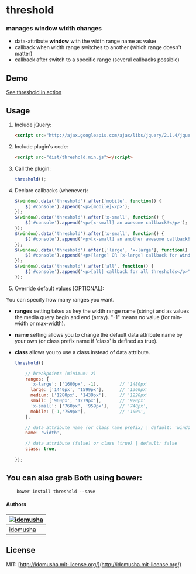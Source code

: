 # threshold

### manages window width changes
- data-attribute **window** with the width range name as value
- callback when width range switches to another (which range doesn't matter)
- callback after switch to a specific range (several callbacks possible)

## Demo

[See threshold in action](http://idomusha.github.io/threshold/)

## Usage

1. Include jQuery:

	```html
	<script src="http://ajax.googleapis.com/ajax/libs/jquery/2.1.4/jquery.min.js"></script>
	```

2. Include plugin's code:

	```html
	<script src="dist/threshold.min.js"></script>
	```

3. Call the plugin:

	```javascript
	threshold();
	```

4. Declare callbacks (whenever):

	```javascript
	$(window).data('threshold').after('mobile', function() {
		$('#console').append('<p>[mobile]</p>');
	});
	$(window).data('threshold').after('x-small', function() {
		$('#console').append('<p>[x-small] an awesome callback!</p>');
	});
	$(window).data('threshold').after('x-small', function() {
		$('#console').append('<p>[x-small] an another awesome callback!</p>');
	});
	$(window).data('threshold').after(['large', 'x-large'], function() {
		$('#console').append('<p>[large] OR [x-large] callback for window width >= 1360px</p>');
	});
	$(window).data('threshold').after('all', function() {
		$('#console').append('<p>[all] callback for all thresholds</p>');
	});
	```

5. Override default values [OPTIONAL]:

You can specify how many ranges you want.  
- **ranges** setting takes as key the width range name (string) and as values the media query begin and end (array). "-1" means no value (for min-width or max-width).  
- **name** setting allows you to change the default data attribute name by your own (or class prefix name if 'class' is defined as true).  
- **class** allows you to use a class instead of data attribute.

	```javascript
	threshold({
	
        // breakpoints (minimum: 2)
        ranges: {
          'x-large': ['1600px', -1],        // '1480px'
          large: ['1440px', '1599px'],      // '1360px'
          medium: ['1280px', '1439px'],     // '1220px'
          small: ['960px', '1279px'],       // '920px'
          'x-small': ['760px', '959px'],    // '740px',
          mobile: [-1,'759px'],             // '100%',
        },
    
        // data attribute name (or class name prefix) | default: 'window'
        name: 'width', 
    
        // data attribute (false) or class (true) | default: false
        class: true,
        
	});
	```

## You can also grab Both using bower:
```
	bower install threshold --save
```

#### Authors

[![idomusha](https://fr.gravatar.com/userimage/43584317/49cfb592a2054e9c39c5dc195e5ea419.png?size=70)](https://github.com/idomusha) |
--- |
[idomusha](https://github.com/idomusha) |

## License

MIT: [http://idomusha.mit-license.org/](http://idomusha.mit-license.org/)
